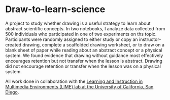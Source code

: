 # Draw-to-learn-science

A project to study whether drawing is a useful strategy to learn about abstract scientific concepts. In two notebooks, I analyze data collected from 500 individuals who participated in one of two experiments on ths topic. Participants were randomly assigned to either study or copy an instructor-created drawing, complete a scaffolded drawing worksheet, or to draw on a blank sheet of paper while reading about an abstract concept or a physical system. We found evidence that drawing without guidance most effectively encourages retention but not transfer when the lesson is abstract. Drawing did not encourage retention or transfer when the lesson was on a physical system. 


All work done in collaboration with the [Learning and Instruction in Multimedia Environments (LIME) lab at the University of California, San Diego](https://www.lime-lab-ucsd.com/).